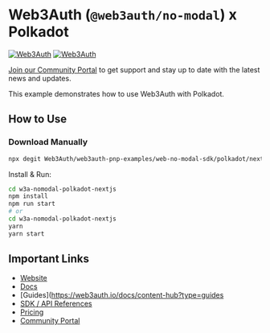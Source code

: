 # Web3Auth (`@web3auth/no-modal`) x Polkadot

[![Web3Auth](https://img.shields.io/badge/Web3Auth-SDK-blue)](https://web3auth.io/docs/sdk/pnp/web/no-modal)
[![Web3Auth](https://img.shields.io/badge/Web3Auth-Community-cyan)](https://community.web3auth.io)

[Join our Community Portal](https://community.web3auth.io/) to get support and stay up to date with the latest news and updates.

This example demonstrates how to use Web3Auth with Polkadot.

## How to Use

### Download Manually

```bash
npx degit Web3Auth/web3auth-pnp-examples/web-no-modal-sdk/polkadot/nextjs-polkadot-no-modal-example w3a-nomodal-polkadot-nextjs
```

Install & Run:

```bash
cd w3a-nomodal-polkadot-nextjs
npm install
npm run start
# or
cd w3a-nomodal-polkadot-nextjs
yarn
yarn start
```

## Important Links

- [Website](https://web3auth.io)
- [Docs](https://web3auth.io/docs)
- [Guides](https://web3auth.io/docs/content-hub?type=guides
- [SDK / API References](https://web3auth.io/docs/sdk)
- [Pricing](https://web3auth.io/pricing.html)
- [Community Portal](https://community.web3auth.io)
